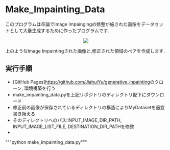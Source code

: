 # Make_Impainting_Data

このプログラムは卒論でImage Impaingingの修整が施された画像をデータセットとして大量生成するために作ったプログラムです.
<p align="center">
  <img src="https://user-images.githubusercontent.com/124670782/233430120-32f0d71a-1192-4643-b6ad-08db58fa715c.png" />
</p>  
上のようなImage Impaintingされた画像と,修正された領域のペアを作成します.




## 実行手順  
* [GitHub Pages]<https://github.com/JiahuiYu/generative_inpainting>のクローン, 環境構築を行う  
* make_impainting_data.pyを上記リポジトリのディレクトリ配下にダウンロード  
* 修正前の画像が保存されているディレクトリの構造によりMyDatasetを適宜書き換える  
* そのディレクトリへのパス:INPUT_IMAGE_DIR_PATH, INPUT_IMAGE_LIST_FILE, DESTINATION_DIR_PATHを修整  
* 
"""python make_impainting_data.py"""
